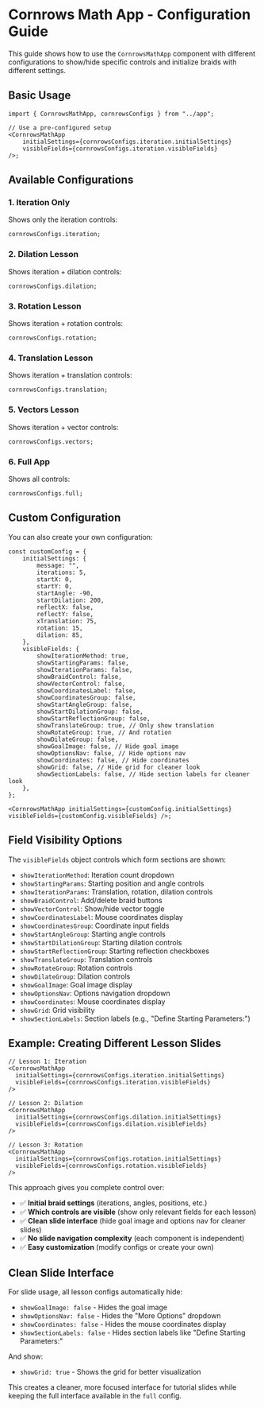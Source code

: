 # Cornrows Math App - Configuration Guide

This guide shows how to use the `CornrowsMathApp` component with different configurations to show/hide specific controls and initialize braids with different settings.

## Basic Usage

```tsx
import { CornrowsMathApp, cornrowsConfigs } from "../app";

// Use a pre-configured setup
<CornrowsMathApp
	initialSettings={cornrowsConfigs.iteration.initialSettings}
	visibleFields={cornrowsConfigs.iteration.visibleFields}
/>;
```

## Available Configurations

### 1. Iteration Only

Shows only the iteration controls:

```tsx
cornrowsConfigs.iteration;
```

### 2. Dilation Lesson

Shows iteration + dilation controls:

```tsx
cornrowsConfigs.dilation;
```

### 3. Rotation Lesson

Shows iteration + rotation controls:

```tsx
cornrowsConfigs.rotation;
```

### 4. Translation Lesson

Shows iteration + translation controls:

```tsx
cornrowsConfigs.translation;
```

### 5. Vectors Lesson

Shows iteration + vector controls:

```tsx
cornrowsConfigs.vectors;
```

### 6. Full App

Shows all controls:

```tsx
cornrowsConfigs.full;
```

## Custom Configuration

You can also create your own configuration:

```tsx
const customConfig = {
	initialSettings: {
		message: "",
		iterations: 5,
		startX: 0,
		startY: 0,
		startAngle: -90,
		startDilation: 200,
		reflectX: false,
		reflectY: false,
		xTranslation: 75,
		rotation: 15,
		dilation: 85,
	},
	visibleFields: {
		showIterationMethod: true,
		showStartingParams: false,
		showIterationParams: false,
		showBraidControl: false,
		showVectorControl: false,
		showCoordinatesLabel: false,
		showCoordinatesGroup: false,
		showStartAngleGroup: false,
		showStartDilationGroup: false,
		showStartReflectionGroup: false,
		showTranslateGroup: true, // Only show translation
		showRotateGroup: true, // And rotation
		showDilateGroup: false,
		showGoalImage: false, // Hide goal image
		showOptionsNav: false, // Hide options nav
		showCoordinates: false, // Hide coordinates
		showGrid: false, // Hide grid for cleaner look
		showSectionLabels: false, // Hide section labels for cleaner look
	},
};

<CornrowsMathApp initialSettings={customConfig.initialSettings} visibleFields={customConfig.visibleFields} />;
```

## Field Visibility Options

The `visibleFields` object controls which form sections are shown:

- `showIterationMethod`: Iteration count dropdown
- `showStartingParams`: Starting position and angle controls
- `showIterationParams`: Translation, rotation, dilation controls
- `showBraidControl`: Add/delete braid buttons
- `showVectorControl`: Show/hide vector toggle
- `showCoordinatesLabel`: Mouse coordinates display
- `showCoordinatesGroup`: Coordinate input fields
- `showStartAngleGroup`: Starting angle controls
- `showStartDilationGroup`: Starting dilation controls
- `showStartReflectionGroup`: Starting reflection checkboxes
- `showTranslateGroup`: Translation controls
- `showRotateGroup`: Rotation controls
- `showDilateGroup`: Dilation controls
- `showGoalImage`: Goal image display
- `showOptionsNav`: Options navigation dropdown
- `showCoordinates`: Mouse coordinates display
- `showGrid`: Grid visibility
- `showSectionLabels`: Section labels (e.g., "Define Starting Parameters:")

## Example: Creating Different Lesson Slides

```tsx
// Lesson 1: Iteration
<CornrowsMathApp
  initialSettings={cornrowsConfigs.iteration.initialSettings}
  visibleFields={cornrowsConfigs.iteration.visibleFields}
/>

// Lesson 2: Dilation
<CornrowsMathApp
  initialSettings={cornrowsConfigs.dilation.initialSettings}
  visibleFields={cornrowsConfigs.dilation.visibleFields}
/>

// Lesson 3: Rotation
<CornrowsMathApp
  initialSettings={cornrowsConfigs.rotation.initialSettings}
  visibleFields={cornrowsConfigs.rotation.visibleFields}
/>
```

This approach gives you complete control over:

- ✅ **Initial braid settings** (iterations, angles, positions, etc.)
- ✅ **Which controls are visible** (show only relevant fields for each lesson)
- ✅ **Clean slide interface** (hide goal image and options nav for cleaner slides)
- ✅ **No slide navigation complexity** (each component is independent)
- ✅ **Easy customization** (modify configs or create your own)

## Clean Slide Interface

For slide usage, all lesson configs automatically hide:

- `showGoalImage: false` - Hides the goal image
- `showOptionsNav: false` - Hides the "More Options" dropdown
- `showCoordinates: false` - Hides the mouse coordinates display
- `showSectionLabels: false` - Hides section labels like "Define Starting Parameters:"

And show:

- `showGrid: true` - Shows the grid for better visualization

This creates a cleaner, more focused interface for tutorial slides while keeping the full interface available in the `full` config.

